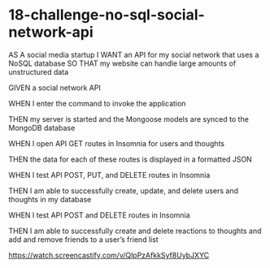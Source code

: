 # 18-challenge-no-sql-social-network-api

AS A social media startup
I WANT an API for my social network that uses a NoSQL database
SO THAT my website can handle large amounts of unstructured data  


GIVEN a social network API  

WHEN I enter the command to invoke the application  

THEN my server is started and the Mongoose models are synced to the MongoDB database  

WHEN I open API GET routes in Insomnia for users and thoughts  

THEN the data for each of these routes is displayed in a formatted JSON  

WHEN I test API POST, PUT, and DELETE routes in Insomnia  

THEN I am able to successfully create, update, and delete users and thoughts in my database  

WHEN I test API POST and DELETE routes in Insomnia  

THEN I am able to successfully create and delete reactions to thoughts and add and remove friends to a user’s friend list

https://watch.screencastify.com/v/QlpPzAfkkSyf8UybJXYC